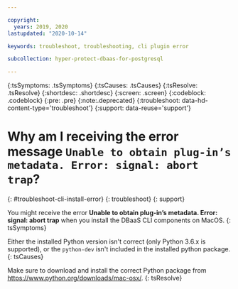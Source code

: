 ```yaml
---

copyright:
  years: 2019, 2020
lastupdated: "2020-10-14"

keywords: troubleshoot, troubleshooting, cli plugin error

subcollection: hyper-protect-dbaas-for-postgresql

---
```


{:tsSymptoms: .tsSymptoms}
{:tsCauses: .tsCauses}
{:tsResolve: .tsResolve}
{:shortdesc: .shortdesc}
{:screen: .screen}
{:codeblock: .codeblock}
{:pre: .pre}
{:note:.deprecated}
{:troubleshoot: data-hd-content-type='troubleshoot'}
{:support: data-reuse='support'}

# Why am I receiving the error message `Unable to obtain plug-in’s metadata. Error: signal: abort trap`?
{: #troubleshoot-cli-install-error}
{: troubleshoot}
{: support}

You might receive the error **Unable to obtain plug-in’s metadata. Error: signal: abort trap** when you install the DBaaS CLI components on MacOS.
{: tsSymptoms}

Either the installed Python version isn't correct (only Python 3.6.x is supported), or the `python-dev` isn't included in the installed python package.
{: tsCauses}

Make sure to download and install the correct Python package from https://www.python.org/downloads/mac-osx/.
{: tsResolve}
